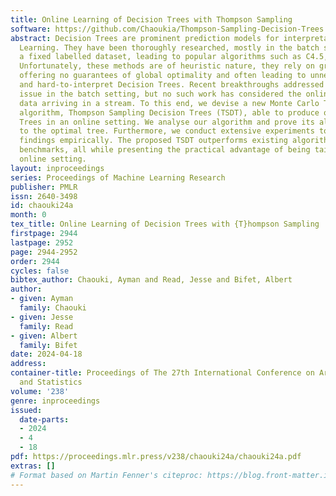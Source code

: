 ```yaml
---
title: Online Learning of Decision Trees with Thompson Sampling
software: https://github.com/Chaoukia/Thompson-Sampling-Decision-Trees
abstract: Decision Trees are prominent prediction models for interpretable Machine
  Learning. They have been thoroughly researched, mostly in the batch setting with
  a fixed labelled dataset, leading to popular algorithms such as C4.5, ID3 and CART.
  Unfortunately, these methods are of heuristic nature, they rely on greedy splits
  offering no guarantees of global optimality and often leading to unnecessarily complex
  and hard-to-interpret Decision Trees. Recent breakthroughs addressed this suboptimality
  issue in the batch setting, but no such work has considered the online setting with
  data arriving in a stream. To this end, we devise a new Monte Carlo Tree Search
  algorithm, Thompson Sampling Decision Trees (TSDT), able to produce optimal Decision
  Trees in an online setting. We analyse our algorithm and prove its almost sure convergence
  to the optimal tree. Furthermore, we conduct extensive experiments to validate our
  findings empirically. The proposed TSDT outperforms existing algorithms on several
  benchmarks, all while presenting the practical advantage of being tailored to the
  online setting.
layout: inproceedings
series: Proceedings of Machine Learning Research
publisher: PMLR
issn: 2640-3498
id: chaouki24a
month: 0
tex_title: Online Learning of Decision Trees with {T}hompson Sampling
firstpage: 2944
lastpage: 2952
page: 2944-2952
order: 2944
cycles: false
bibtex_author: Chaouki, Ayman and Read, Jesse and Bifet, Albert
author:
- given: Ayman
  family: Chaouki
- given: Jesse
  family: Read
- given: Albert
  family: Bifet
date: 2024-04-18
address:
container-title: Proceedings of The 27th International Conference on Artificial Intelligence
  and Statistics
volume: '238'
genre: inproceedings
issued:
  date-parts:
  - 2024
  - 4
  - 18
pdf: https://proceedings.mlr.press/v238/chaouki24a/chaouki24a.pdf
extras: []
# Format based on Martin Fenner's citeproc: https://blog.front-matter.io/posts/citeproc-yaml-for-bibliographies/
---
```

